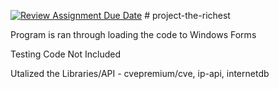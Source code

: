 [![Review Assignment Due Date](https://classroom.github.com/assets/deadline-readme-button-8d59dc4de5201274e310e4c54b9627a8934c3b88527886e3b421487c677d23eb.svg)](https://classroom.github.com/a/VFT7xGRf)
﻿# project-the-richest

Program is ran through loading the code to Windows Forms

Testing Code Not Included

Utalized the Libraries/API - cvepremium/cve, ip-api, internetdb
